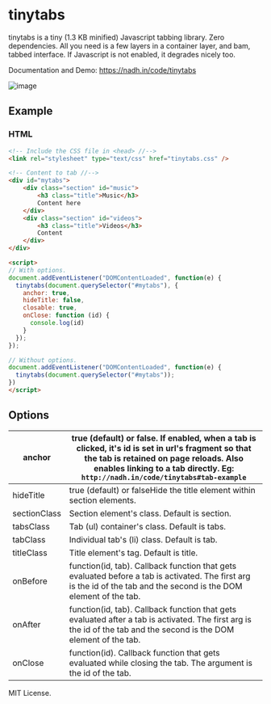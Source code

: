 # tinytabs
tinytabs is a tiny (1.3 KB minified) Javascript tabbing
library. Zero dependencies. All you need is a few layers in a container layer, and
bam, tabbed interface. If Javascript is not enabled, it degrades
nicely too.

Documentation and Demo: https://nadh.in/code/tinytabs

![image](https://user-images.githubusercontent.com/547147/60380775-8f1f9a00-9a68-11e9-9ab1-f88d32dd74d9.png)

## Example

### HTML
```html
<!-- Include the CSS file in <head> //-->
<link rel="stylesheet" type="text/css" href="tinytabs.css" />

<!-- Content to tab //-->
<div id="mytabs">
	<div class="section" id="music">
		<h3 class="title">Music</h3>
		Content here
	</div>
	<div class="section" id="videos">
		<h3 class="title">Videos</h3>
		Content
	</div>
</div>

<script>
// With options.
document.addEventListener("DOMContentLoaded", function(e) { 
  tinytabs(document.querySelector("#mytabs"), {
    anchor: true,
    hideTitle: false,
    closable: true,
    onClose: function (id) {
      console.log(id)
    }
  });
});

// Without options.
document.addEventListener("DOMContentLoaded", function(e) { 
  tinytabs(document.querySelector("#mytabs"));
})
</script>
```

## Options
| anchor       | true (default) or false. If enabled, when a tab is clicked, it's id is set in url's fragment so that the tab is retained on page reloads. Also enables linking to a tab directly. Eg: `http://nadh.in/code/tinytabs#tab-example`  |
|--------------|---------------------------------------------------------------------------------------------------------------------------------------------------------------------------------------------------------------------------------|
| hideTitle    | true (default) or falseHide the title element within section elements.                                                                                                                                                          |
| sectionClass | Section element's class. Default is section.                                                                                                                                                                                    |
| tabsClass    | Tab (ul) container's class. Default is tabs.                                                                                                                                                                                    |
| tabClass     | Individual tab's (li) class. Default is tab.                                                                                                                                                                                    |
| titleClass   | Title element's tag. Default is title.                                                                                                                                                                                          |
| onBefore       | function(id, tab). Callback function that gets evaluated before a tab is activated. The first arg is the id of the tab and the second is the DOM element of the tab.                                                            |
| onAfter        | function(id, tab). Callback function that gets evaluated after a tab is activated. The first arg is the id of the tab and the second is the DOM element of the tab.                                                             |
| onClose        | function(id). Callback function that gets evaluated while closing the tab. The argument is the id of the tab.                                                             |                                          

MIT License.
